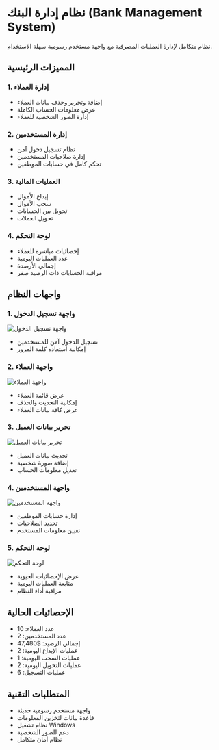 # نظام إدارة البنك (Bank Management System)

نظام متكامل لإدارة العمليات المصرفية مع واجهة مستخدم رسومية سهلة الاستخدام.

## المميزات الرئيسية

### 1. إدارة العملاء
- إضافة وتحرير وحذف بيانات العملاء
- عرض معلومات الحساب الكاملة
- إدارة الصور الشخصية للعملاء

### 2. إدارة المستخدمين
- نظام تسجيل دخول آمن
- إدارة صلاحيات المستخدمين
- تحكم كامل في حسابات الموظفين

### 3. العمليات المالية
- إيداع الأموال
- سحب الأموال
- تحويل بين الحسابات
- تحويل العملات

### 4. لوحة التحكم
- إحصائيات مباشرة للعملاء
- عدد العمليات اليومية
- إجمالي الأرصدة
- مراقبة الحسابات ذات الرصيد صفر

## واجهات النظام

### 1. واجهة تسجيل الدخول
![واجهة تسجيل الدخول](screenshots/login.png)
- تسجيل الدخول آمن للمستخدمين
- إمكانية استعادة كلمة المرور

### 2. واجهة العملاء
![واجهة العملاء](screenshots/customers.png)
- عرض قائمة العملاء
- إمكانية التحديث والحذف
- عرض كافة بيانات العملاء

### 3. تحرير بيانات العميل
![تحرير بيانات العميل](screenshots/edit-customer.png)
- تحديث بيانات العميل
- إضافة صورة شخصية
- تعديل معلومات الحساب

### 4. واجهة المستخدمين
![واجهة المستخدمين](screenshots/users.png)
- إدارة حسابات الموظفين
- تحديد الصلاحيات
- تعيين معلومات المستخدم

### 5. لوحة التحكم
![لوحة التحكم](screenshots/dashboard.png)
- عرض الإحصائيات الحيوية
- متابعة العمليات اليومية
- مراقبة أداء النظام

## الإحصائيات الحالية
- عدد العملاء: 10
- عدد المستخدمين: 2
- إجمالي الرصيد: $47,480
- عمليات الإيداع اليومية: 2
- عمليات السحب اليومية: 1
- عمليات التحويل اليومية: 2
- عمليات التسجيل: 6

## المتطلبات التقنية
- واجهة مستخدم رسومية حديثة
- قاعدة بيانات لتخزين المعلومات
- نظام تشغيل Windows
- دعم للصور الشخصية
- نظام أمان متكامل
